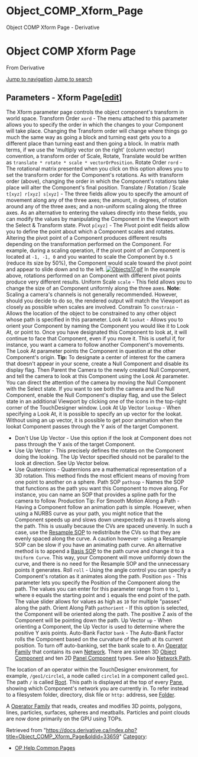 

# Object_COMP_Xform_Page

Object COMP Xform Page - Derivative




# Object COMP Xform Page
From Derivative

[Jump to navigation](#mw-head)
[Jump to search](#searchInput)
## Parameters - Xform Page[[edit](https://docs.derivative.ca/index.php?title=Object_COMP_Xform_Page&action=edit&section=1 "Edit section: Parameters - Xform Page")]
The Xform parameter page controls the object component's transform in world space.
Transform Order `xord` - The menu attached to this parameter allows you to specify the order in which the changes to your Component will take place. Changing the Transform order will change where things go much the same way as going a block and turning east gets you to a different place than turning east and then going a block. In matrix math terms, if we use the 'multiply vector on the right' (column vector) convention, a transform order of Scale, Rotate, Translate would be written as `translate * rotate * scale * vectorOrPosition`.
Rotate Order `rord` - The rotational matrix presented when you click on this option allows you to set the transform order for the Component's rotations. As with transform order (above), changing the order in which the Component's rotations take place will alter the Component's final position.
Translate / Rotation / Scale `t[xyz] r[xyz] s[xyz]` - The three fields allow you to specify the amount of movement along any of the three axes; the amount, in degrees, of rotation around any of the three axes; and a non-uniform scaling along the three axes. As an alternative to entering the values directly into these fields, you can modify the values by manipulating the Component in the Viewport with the Select & Transform state.
Pivot `p[xyz]` - The Pivot point edit fields allow you to define the point about which a Component scales and rotates. Altering the pivot point of a Component produces different results depending on the transformation performed on the Component.
For example, during a scaling operation, if the pivot point of an Component is located at `-1, -1, 0` and you wanted to scale the Component by `0.5` (reduce its size by 50%), the Component would scale toward the pivot point and appear to slide down and to the left.
[![Objects17.gif](images/6/60/Objects17.gif)](File_Objects17.html)
In the example above, rotations performed on an Component with different pivot points produce very different results.
Uniform Scale `scale` - This field allows you to change the size of an Component uniformly along the three axes.
**Note:** Scaling a camera's channels is not generally recommended. However, should you decide to do so, the rendered output will match the Viewport as closely as possible when scales are involved.
Constrain To `constrain` - Allows the location of the object to be constrained to any other object whose path is specified in this parameter.
Look At `lookat` - Allows you to orient your Component by naming the Component you would like it to Look At, or point to. Once you have designated this Component to look at, it will continue to face that Component, even if you move it. This is useful if, for instance, you want a camera to follow another Component's movements. The Look At parameter points the Component in question at the other Component's origin.
**Tip:** To designate a center of interest for the camera that doesn't appear in your scene, create a Null Component and disable its display flag. Then Parent the Camera to the newly created Null Component, and tell the camera to look at this Component using the Look At parameter. You can direct the attention of the camera by moving the Null Component with the Select state. If you want to see both the camera and the Null Component, enable the Null Component's display flag, and use the Select state in an additional Viewport by clicking one of the icons in the top-right corner of the TouchDesigner window.
Look At Up Vector `lookup` - When specifying a Look At, it is possible to specify an up vector for the lookat. Without using an up vector, it is possible to get poor animation when the lookat Component passes through the Y axis of the target Component.
* Don't Use Up Vector - Use this option if the look at Component does not pass through the Y axis of the target Component.
* Use Up Vector - This precisely defines the rotates on the Component doing the looking. The Up Vector specified should not be parallel to the look at direction. See Up Vector below.
* Use Quaternions - Quaternions are a mathematical representation of a 3D rotation. This method finds the most efficient means of moving from one point to another on a sphere.
Path SOP `pathsop` - Names the SOP that functions as the path you want this Component to move along. For instance, you can name an SOP that provides a spline path for the camera to follow.
Production Tip: For Smooth Motion Along a Path - Having a Component follow an animation path is simple. However, when using a NURBS curve as your path, you might notice that the Component speeds up and slows down unexpectedly as it travels along the path. This is usually because the CVs are spaced unevenly. In such a case, use the [Resample SOP](Resample_SOP.html "Resample SOP") to redistribute the CVs so that they are evenly spaced along the curve. A caution however - using a Resample SOP can be slow if you have an animating path curve.
An alternative method is to append a [Basis SOP](Basis_SOP.html "Basis SOP") to the path curve and change it to a `Uniform Curve`. This way, your Component will move uniformly down the curve, and there is no need for the Resample SOP and the unnecessary points it generates.
Roll `roll` - Using the angle control you can specify a Component's rotation as it animates along the path.
Position `pos` - This parameter lets you specify the Position of the Component along the path. The values you can enter for this parameter range from `0` to `1`, where `0` equals the starting point and `1` equals the end point of the path. The value slider allows for values as high as `10` for multiple "passes" along the path.
Orient Along Path `pathorient` - If this option is selected, the Component will be oriented along the path. The positive Z axis of the Component will be pointing down the path.
Up Vector `up` - When orienting a Component, the Up Vector is used to determine where the positive Y axis points.
Auto-Bank Factor `bank` - The Auto-Bank Factor rolls the Component based on the curvature of the path at its current position. To turn off auto-banking, set the bank scale to `0`.
An [Operator Family](Operator_Family.html "Operator Family") that contains its own [Network](Network.html "Network"). There are sixteen 3D [Object Component](Object_Component.html "Object Component") and ten 2D [Panel Component](Panel_Component.html "Panel Component") types. See also [Network Path](Network_Path.html "Network Path").

The location of an operator within the TouchDesigner environment, for example, `/geo1/circle1`, a node called `circle1` in a component called `geo1`. The path `/` is called [Root](Root.html "Root"). This path is displayed at the top of every [Pane](Pane.html "Pane"), showing which Component's network you are currently in. To refer instead to a filesystem folder, directory, disk file or `http:` address, see [Folder](Folder.html "Folder").

A [Operator Family](Operator_Family.html "Operator Family") that reads, creates and modifies 3D points, polygons, lines, particles, surfaces, spheres and meatballs. Particles and point clouds are now done primarily on the GPU using TOPs.

Retrieved from "<https://docs.derivative.ca/index.php?title=Object_COMP_Xform_Page&oldid=33659>"
[Category](Special_Categories.html "Special:Categories"):
* [OP Help Common Pages](https://docs.derivative.ca/index.php?title=Category:OP_Help_Common_Pages&action=edit&redlink=1 "Category:OP Help Common Pages (page does not exist)")